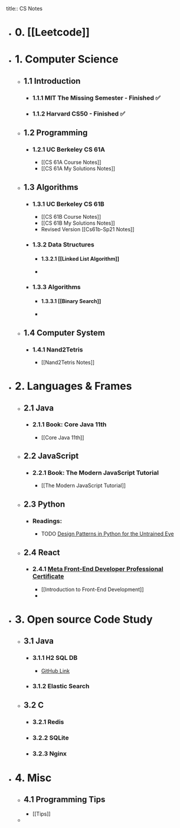 title:: CS Notes

- # 0. [[Leetcode]]
- # 1. Computer Science
	- ## 1.1 Introduction
		- ### 1.1.1 MIT The Missing Semester - Finished ✅
		- ### 1.1.2 Harvard CS50 - Finished ✅
	- ## 1.2 Programming
		- ### 1.2.1 UC Berkeley CS 61A
			- [[CS 61A Course Notes]]
			- [[CS 61A My Solutions Notes]]
	- ## 1.3 Algorithms
		- ### 1.3.1 UC Berkeley CS 61B
			- [[CS 61B Course Notes]]
			- [[CS 61B My Solutions Notes]]
			- Revised Version [[Cs61b-Sp21 Notes]]
		- ### 1.3.2 Data Structures
			- #### 1.3.2.1 [[Linked List Algorithm]]
			-
		- ### 1.3.3 Algorithms
			- #### 1.3.3.1 [[Binary Search]]
			-
	- ## 1.4 Computer System
		- ### 1.4.1 Nand2Tetris
			- [[Nand2Tetris Notes]]
- # 2. Languages & Frames
	- ## 2.1 Java
		- ### 2.1.1 Book: Core Java 11th
			- [[Core Java 11th]]
	- ## 2.2 JavaScript
		- ### 2.2.1 Book: The Modern JavaScript Tutorial
			- [[The Modern JavaScript Tutorial]]
	- ## 2.3 Python
		- ### Readings:
			- TODO [Design Patterns in Python for the Untrained Eye](https://arielortiz.info/s201911/pycon2019/docs/design_patterns.html)
	- ## 2.4 React
		- ### 2.4.1 [Meta Front-End Developer Professional Certificate](https://www.coursera.org/professional-certificates/meta-front-end-developer)
			- [[Introduction to Front-End Development]]
			-
- # 3. Open source Code Study
	- ## 3.1 Java
		- ### 3.1.1 H2 SQL DB
			- [GitHub Link](https://github.com/h2database/h2database)
		- ### 3.1.2 Elastic Search
	- ## 3.2 C
		- ### 3.2.1 Redis
		- ### 3.2.2 SQLite
		- ### 3.2.3 Nginx
- # 4. Misc
	- ## 4.1 Programming Tips
		- [[Tips]]
	-